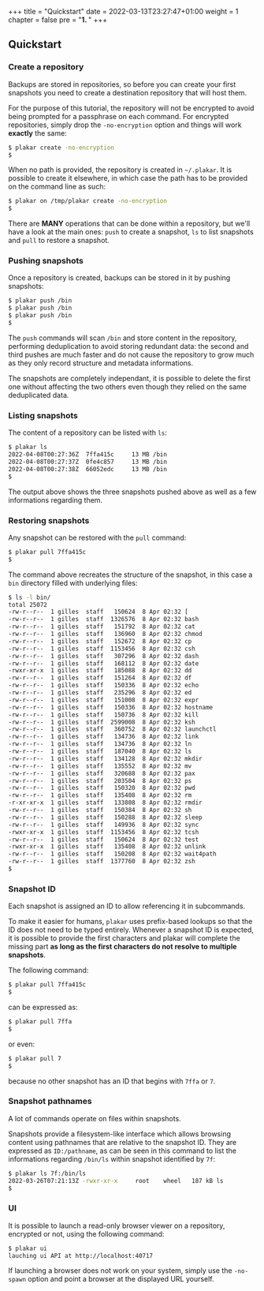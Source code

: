 +++
title = "Quickstart"
date = 2022-03-13T23:27:47+01:00
weight = 1
chapter = false
pre = "<b>1. </b>"
+++

## Quickstart

### Create a repository

Backups are stored in repositories,
so before you can create your first snapshots you need to create a destination repository that will host them.

For the purpose of this tutorial,
the repository will not be encrypted to avoid being prompted for a passphrase on each command.
For encrypted repositories,
simply drop the `-no-encryption` option and things will work **exactly** the same:

```sh
$ plakar create -no-encryption
$
```

When no path is provided,
the repository is created in `~/.plakar`.
It is possible to create it elsewhere,
in which case the path has to be provided on the command line as such:

```sh
$ plakar on /tmp/plakar create -no-encryption
$
```


There are **MANY** operations that can be done within a repository,
but we'll have a look at the main ones: `push` to create a snapshot, `ls` to list snapshots and `pull` to restore a snapshot.


### Pushing snapshots

Once a repository is created,
backups can be stored in it by pushing snapshots:

```sh
$ plakar push /bin
$ plakar push /bin
$ plakar push /bin
$
```

The `push` commands will scan `/bin` and store content in the repository,
performing deduplication to avoid storing redundant data:
the second and third pushes are much faster and do not cause the repository to grow much as they only record structure and metadata informations.

The snapshots are completely independant,
it is possible to delete the first one without affecting the two others even though they relied on the same deduplicated data.


### Listing snapshots

The content of a repository can be listed with `ls`:

```sh
$ plakar ls       
2022-04-08T00:27:36Z  7ffa415c     13 MB /bin
2022-04-08T00:27:37Z  0fe4c857     13 MB /bin
2022-04-08T00:27:38Z  66052edc     13 MB /bin
$
```

The output above shows the three snapshots pushed above as well as a few informations regarding them.


### Restoring snapshots

Any snapshot can be restored with the `pull` command:

```sh
$ plakar pull 7ffa415c
$
```

The command above recreates the structure of the snapshot,
in this case a `bin` directory filled with underlying files:

```sh
$ ls -l bin/
total 25072
-rw-r--r--  1 gilles  staff   150624  8 Apr 02:32 [
-rw-r--r--  1 gilles  staff  1326576  8 Apr 02:32 bash
-rw-r--r--  1 gilles  staff   151792  8 Apr 02:32 cat
-rw-r--r--  1 gilles  staff   136960  8 Apr 02:32 chmod
-rw-r--r--  1 gilles  staff   152672  8 Apr 02:32 cp
-rw-r--r--  1 gilles  staff  1153456  8 Apr 02:32 csh
-rw-r--r--  1 gilles  staff   307296  8 Apr 02:32 dash
-rw-r--r--  1 gilles  staff   168112  8 Apr 02:32 date
-rwxr-xr-x  1 gilles  staff   185088  8 Apr 02:32 dd
-rw-r--r--  1 gilles  staff   151264  8 Apr 02:32 df
-rw-r--r--  1 gilles  staff   150336  8 Apr 02:32 echo
-rw-r--r--  1 gilles  staff   235296  8 Apr 02:32 ed
-rw-r--r--  1 gilles  staff   151008  8 Apr 02:32 expr
-rw-r--r--  1 gilles  staff   150336  8 Apr 02:32 hostname
-rw-r--r--  1 gilles  staff   150736  8 Apr 02:32 kill
-rw-r--r--  1 gilles  staff  2599008  8 Apr 02:32 ksh
-rw-r--r--  1 gilles  staff   360752  8 Apr 02:32 launchctl
-rw-r--r--  1 gilles  staff   134736  8 Apr 02:32 link
-rw-r--r--  1 gilles  staff   134736  8 Apr 02:32 ln
-rw-r--r--  1 gilles  staff   187040  8 Apr 02:32 ls
-rw-r--r--  1 gilles  staff   134128  8 Apr 02:32 mkdir
-rw-r--r--  1 gilles  staff   135552  8 Apr 02:32 mv
-rw-r--r--  1 gilles  staff   320688  8 Apr 02:32 pax
-rw-r--r--  1 gilles  staff   203504  8 Apr 02:32 ps
-rw-r--r--  1 gilles  staff   150320  8 Apr 02:32 pwd
-rw-r--r--  1 gilles  staff   135408  8 Apr 02:32 rm
-r-xr-xr-x  1 gilles  staff   133808  8 Apr 02:32 rmdir
-rw-r--r--  1 gilles  staff   150384  8 Apr 02:32 sh
-rw-r--r--  1 gilles  staff   150288  8 Apr 02:32 sleep
-rw-r--r--  1 gilles  staff   149936  8 Apr 02:32 sync
-rwxr-xr-x  1 gilles  staff  1153456  8 Apr 02:32 tcsh
-rw-r--r--  1 gilles  staff   150624  8 Apr 02:32 test
-rwxr-xr-x  1 gilles  staff   135408  8 Apr 02:32 unlink
-rw-r--r--  1 gilles  staff   150208  8 Apr 02:32 wait4path
-rw-r--r--  1 gilles  staff  1377760  8 Apr 02:32 zsh
$
```

### Snapshot ID

Each snapshot is assigned an ID to allow referencing it in subcommands.

To make it easier for humans,
`plakar` uses prefix-based lookups so that the ID does not need to be typed entirely.
Whenever a snapshot ID is expected,
it is possible to provide the first characters and plakar will complete the missing part **as long as the first characters do not resolve to multiple snapshots**.

The following command:

```sh
$ plakar pull 7ffa415c
$
```

can be expressed as:

```sh
$ plakar pull 7ffa
$
```

or even:

```sh
$ plakar pull 7
$
```

because no other snapshot has an ID that begins with `7ffa` or `7`.


### Snapshot pathnames

A lot of commands operate on files within snapshots.

Snapshots provide a filesystem-like interface which allows browsing content using pathnames that are relative to the snapshot ID.
They are expressed as `ID:/pathname`,
as can be seen in this command to list the informations regarding `/bin/ls` within snapshot identified by `7f`:

```sh
$ plakar ls 7f:/bin/ls
2022-03-26T07:21:13Z -rwxr-xr-x     root    wheel   187 kB ls
$
```


### UI

It is possible to launch a read-only browser viewer on a repository,
encrypted or not,
using the following command:

```sh
$ plakar ui
lauching ui API at http://localhost:40717
```

If launching a browser does not work on your system,
simply use the `-no-spawn` option and point a browser at the displayed URL yourself.

